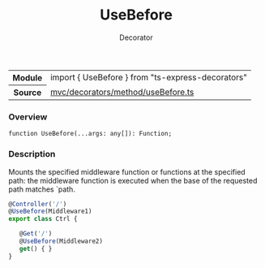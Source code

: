 <header class="symbol-info-header">    <h1 id="usebefore">UseBefore</h1>    <label class="symbol-info-type-label decorator">Decorator</label>      </header>
<section class="symbol-info">      <table class="is-full-width">        <tbody>        <tr>          <th>Module</th>          <td>            <div class="lang-typescript">                <span class="token keyword">import</span> { UseBefore }                 <span class="token keyword">from</span>                 <span class="token string">"ts-express-decorators"</span>                            </div>          </td>        </tr>        <tr>          <th>Source</th>          <td>            <a href="https://romakita.github.io/ts-express-decorators/#//blob/v2.7.2/src/mvc/decorators/method/useBefore.ts#L0-L0">                mvc/decorators/method/useBefore.ts            </a>        </td>        </tr>                </tbody>      </table>    </section>

### Overview

<pre><code class="typescript-lang">function <span class="token function">UseBefore</span><span class="token punctuation">(</span>...args<span class="token punctuation">:</span> <span class="token keyword">any</span><span class="token punctuation">[</span><span class="token punctuation">]</span><span class="token punctuation">)</span><span class="token punctuation">:</span> Function<span class="token punctuation">;</span></code></pre>

### Description

Mounts the specified middleware function or functions at the specified path: the middleware function is executed when
the base of the requested path matches `path.

```typescript
@Controller('/')
@UseBefore(Middleware1)
export class Ctrl {

   @Get('/')
   @UseBefore(Middleware2)
   get() { }
}
```
